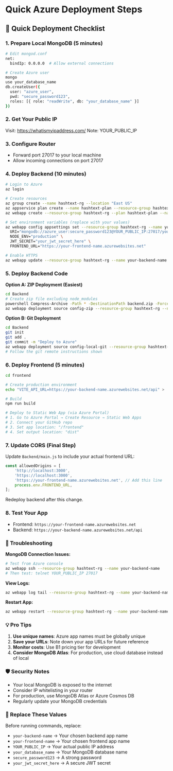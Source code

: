 # Quick Azure Deployment Steps

## 🚀 Quick Deployment Checklist

### 1. Prepare Local MongoDB (5 minutes)

```bash
# Edit mongod.conf
net:
  bindIp: 0.0.0.0  # Allow external connections

# Create Azure user
mongo
use your_database_name
db.createUser({
  user: "azure_user",
  pwd: "secure_password123",
  roles: [{ role: "readWrite", db: "your_database_name" }]
})
```

### 2. Get Your Public IP
Visit: https://whatismyipaddress.com/
Note: YOUR_PUBLIC_IP

### 3. Configure Router
- Forward port 27017 to your local machine
- Allow incoming connections on port 27017

### 4. Deploy Backend (10 minutes)

```bash
# Login to Azure
az login

# Create resources
az group create --name hashtext-rg --location "East US"
az appservice plan create --name hashtext-plan --resource-group hashtext-rg --sku B1 --is-linux
az webapp create --resource-group hashtext-rg --plan hashtext-plan --name your-backend-name --runtime "NODE|18-lts"

# Set environment variables (replace with your values)
az webapp config appsettings set --resource-group hashtext-rg --name your-backend-name --settings \
  URI="mongodb://azure_user:secure_password123@YOUR_PUBLIC_IP:27017/your_database_name" \
  NODE_ENV="production" \
  JWT_SECRET="your_jwt_secret_here" \
  FRONTEND_URL="https://your-frontend-name.azurewebsites.net"

# Enable HTTPS
az webapp update --resource-group hashtext-rg --name your-backend-name --https-only true
```

### 5. Deploy Backend Code

**Option A: ZIP Deployment (Easiest)**
```bash
cd Backend
# Create zip file excluding node_modules
powershell Compress-Archive -Path * -DestinationPath backend.zip -Force
az webapp deployment source config-zip --resource-group hashtext-rg --name your-backend-name --src backend.zip
```

**Option B: Git Deployment**
```bash
cd Backend
git init
git add .
git commit -m "Deploy to Azure"
az webapp deployment source config-local-git --resource-group hashtext-rg --name your-backend-name
# Follow the git remote instructions shown
```

### 6. Deploy Frontend (5 minutes)

```bash
cd frontend

# Create production environment
echo "VITE_API_URL=https://your-backend-name.azurewebsites.net/api" > .env.production

# Build
npm run build

# Deploy to Static Web App (via Azure Portal)
# 1. Go to Azure Portal → Create Resource → Static Web Apps
# 2. Connect your GitHub repo
# 3. Set app location: "/frontend"
# 4. Set output location: "dist"
```

### 7. Update CORS (Final Step)

Update `Backend/main.js` to include your actual frontend URL:

```javascript
const allowedOrigins = [
    'http://localhost:3000',
    'https://localhost:3000',
    'https://your-frontend-name.azurewebsites.net', // Add this line
    process.env.FRONTEND_URL,
];
```

Redeploy backend after this change.

### 8. Test Your App

- Frontend: `https://your-frontend-name.azurewebsites.net`
- Backend: `https://your-backend-name.azurewebsites.net/api`

### 🔧 Troubleshooting

**MongoDB Connection Issues:**
```bash
# Test from Azure console
az webapp ssh --resource-group hashtext-rg --name your-backend-name
# Then test: telnet YOUR_PUBLIC_IP 27017
```

**View Logs:**
```bash
az webapp log tail --resource-group hashtext-rg --name your-backend-name
```

**Restart App:**
```bash
az webapp restart --resource-group hashtext-rg --name your-backend-name
```

### 💡 Pro Tips

1. **Use unique names**: Azure app names must be globally unique
2. **Save your URLs**: Note down your app URLs for future reference
3. **Monitor costs**: Use B1 pricing tier for development
4. **Consider MongoDB Atlas**: For production, use cloud database instead of local

### 🛡️ Security Notes

- Your local MongoDB is exposed to the internet
- Consider IP whitelisting in your router
- For production, use MongoDB Atlas or Azure Cosmos DB
- Regularly update your MongoDB credentials

### 📝 Replace These Values

Before running commands, replace:
- `your-backend-name` → Your chosen backend app name
- `your-frontend-name` → Your chosen frontend app name  
- `YOUR_PUBLIC_IP` → Your actual public IP address
- `your_database_name` → Your MongoDB database name
- `secure_password123` → A strong password
- `your_jwt_secret_here` → A secure JWT secret
